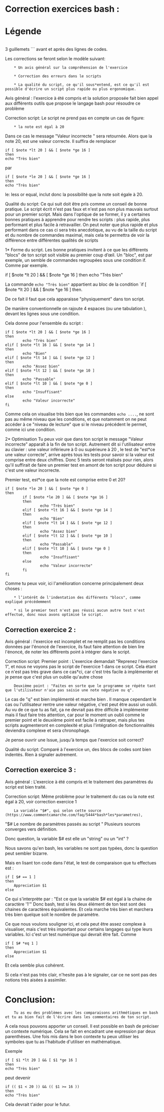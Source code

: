 # Correction exercices bash :

# Légende
```

```


3 guillemets \`\`\` avant et après des lignes de codes.

Les corrections se feront selon le modèle suivant:

        * Un avis général sur la compréhension de l'exercice
		
        * Correction des erreurs dans le scripts
		
        * La qualité du script, ce qu'il sous*entend, est ce qu'il est possible d'écrire un script plus rapide ou plus ergonomique.


Avis général : l'exercice à été compris et la solution proposée fait bien appel aux différents outils que propose le langage bash
pour résoudre ce problème

Correction script:
Le script ne prend pas en compte un cas de figure:

        * la note est égal à 20
		
Dans ce cas le message "Valeur incorrecte " sera retournée.  Alors que la note 20, est une valeur correcte.
Il suffira de remplacer
```
if [ $note *lt 20 ] && [ $note *ge 16 ]
then
echo "Très bien"

```

par

```
if [ $note *le 20 ] && [ $note *ge 16 ]
then
echo "Très bien"
```

le: less or equal, inclut donc la possibilité que la note soit égale à 20.


Qualité du script:
        Ce qui suit doit être pris comme un conseil de bonne pratique. Le script écrit n'est pas faux et n'est pas non plus mauvais surtout pour un premier script. Mais dans l'optique de se former, il y a certaines bonnes pratiques à apprendre pour
rendre tes scripts : plus rapide, plus performant et plus facile à retravailler. On peut noter que plus rapide et plus performant dans ce cas ci sera très anecdotique, au vu de la taille du script et du nombre de commandes maximal, mais cela te permettra de voir la différence entre différentes qualités de scripts


1* Forme du script.
Les bonne pratiques invitent à ce que les différents "blocs" de ton script soit visible au premier coup d’œil.
Un "bloc", est par exemple, un semble de commandes regroupées sous une condition if. Comme par exemple.

if [ $note *lt 20 ] && [ $note *ge 16 ]
then
echo "Très bien"

La commande `echo "Très bien"` appartient au bloc de la condition `if [ $note *lt 20 ] && [ $note *ge 16 ] then.

De ce fait il faut que cela apparaisse "physiquement" dans ton script.

De manière conventionnelle on rajoute 4 espaces (ou une tabulation ), devant les lignes sous une condition.

Cela donne pour l'ensemble du script :

```
if [ $note *lt 20 ] && [ $note *ge 16 ]
then
        echo "Très bien"
elif [ $note *lt 16 ] && [ $note *ge 14 ]
then
        echo "Bien"
elif [ $note *lt 14 ] && [ $note *ge 12 ]
then
        echo "Assez bien"
elif [ $note *lt 12 ] && [ $note *ge 10 ]
then
        echo "Passable"
elif [ $note *lt 10 ] && [ $note *ge 0 ]
then
        echo "Insuffisant"
else
        echo "Valeur incorrecte"
fi
```

Comme cela on visualise très bien que les commandes `echo ....`, ne sont pas au même niveau que les conditions, et que notamment
on ne peut accéder à ce "niveau de lecture" que si le niveau précédent le permet, comme ici une condition.


2* Optimisation
        Tu peux voir que dans ton script le message "Valeur incorrecte" apparaît à la fin de ton script. Autrement dit si l'utilisateur
entre au clavier : une valeur inférieure à 0 ou supérieure à 20 , le test de "est*ce une valeur correcte", arrive après
tous les tests pour savoir si la valeur est comprise entre deux chiffres. Donc 5 tests seront réalisés pour rien, alors qu'il suffirait
de faire un premier test en amont de ton script pour déduire si c'est une valeur incorrecte.

Premier test, est*ce que la note est comprise entre 0 et 20?

```
if [ $note *le 20 ] && [ $note *ge 0 ]
then
        if [ $note *le 20 ] && [ $note *ge 16 ]
        then
                echo "Très bien"
        elif [ $note *lt 16 ] && [ $note *ge 14 ]
        then
                echo "Bien"
        elif [ $note *lt 14 ] && [ $note *ge 12 ]
        then
                echo "Assez bien"
        elif [ $note *lt 12 ] && [ $note *ge 10 ]
        then
                echo "Passable"
        elif [ $note *lt 10 ] && [ $note *ge 0 ]
        then
                echo "Insuffisant"
        else
                echo "Valeur incorrecte"
        fi
fi
```

Comme tu peux voir, ici l'amélioration concerne principalement deux choses :

        * l’intérêt de l'indentation des différents "blocs", comme expliqué précédemment
		
        * si le premier test n'est pas réussi aucun autre test n'est effectué, donc nous avons optimisé le script.





## Correction exercice 2 :



Avis général : l'exercice est incomplet et ne remplit pas les conditions données par l'énoncé de l'exercice, ils faut faire attention
de bien lire l'énoncé, de noter les différents point à intégrer dans le script.


Correction script:
        Premier point : L'exercice demandait "Reprenez l'exercice 1", et nous ne voyons pas le script de l'exercice 1 dans ce script.
Cela étant ce n'est pas très grave dans ce cas*ci, car c'est très facile à implémenter et je pense que c'est plus un oublie qu'autre chose

        Deuxième point : "Faites en sorte que le programme se répète tant que l'utilisateur n'aie pas saisie une note négative ou q".
Le cas de "q" est bien implémenté et marche bien . Il manque cependant le cas ou l'utilisateur rentre une valeur négative, c'est peut être
aussi un oubli. Au vu de ce que tu as fait, ça ne devrait pas être difficile à implémenter mais il faut faire très attention, car pour le moment
un oubli comme le premier point et le deuxième point est facile à rattraper, mais plus tes scripts augmenteront en complexité et plus l'intégration
de fonctionnalités deviendra complexe et sera chronophage.

Je pense ouvrir une Issue, jusqu'à temps que l'exercice soit correct?


Qualité du script:
        Comparé à l'exercice un, des blocs de codes sont bien indentés. Rien à signaler autrement.



## Correction exercice 3 :


Avis général : L'exercice à été compris et le traitement des paramètres du script est bien traité.


Correction script:
        Même problème pour le traitement du cas ou la note est égal à 20, voir correction exercice 1

        La variable "$#", qui selon cette source (https://www.commentcamarche.com/faq/5444*bash*les*parametres),
"$# Le nombre de paramètres passés au script "
Plusieurs sources converges vers définition.

Donc question, la variable $# est elle un "string" ou un "int" ?

Nous savons qu'en bash, les variables ne sont pas typées, donc la question peut sembler bizarre.

Mais en lisant ton code dans l'état, le test de comparaison que tu effectues est :

```
if [ $# == 1 ]
then
    Appreciation $1
else
```

Ce qui s'interprète par : "Est ce que la variable $# est égal à la chaine de caractère '1'"
Donc bash, test si les deux élément de ton test sont des chaines de caractères équivalentes.
Et cela marche très bien et marchera très bien quelque soit le nombre de paramètre.

Ce que nous voulons souligner ici, et cela peut être assez complexe à visualiser, mais c'est très important pour certains langages
qui type leurs variables. Ici c'est un test numérique qui devrait être fait. Comme

```
if [ $# *eq 1 ]
then
    Appreciation $1
else
```

Et cela semble plus cohérent.

Si cela n'est pas très clair, n'hesite pas à le signaler, car ce ne sont pas des notions très aisées à assimiler.







# Conclusion:
        Tu as eu des problèmes avec les comparaisons arithmétiques en bash et tu as bien fait de l'écrire dans les commentaires de ton script.
A cela nous pouvons apporter un conseil. Il est possible en bash de préciser un contexte numérique. Cela se fait en encadrant
une expression par deux parenthèses. Une fois mis dans le bon contexte tu peux utiliser les symboles que tu as l'habitude d'utiliser
en mathématique.

Exemple

```
if [ $1 *lt 20 ] && [ $1 *ge 16 ]
then
echo "Très bien"
```

peut devenir


```
if (( $1 < 20 )) && (( $1 >= 16 ))
then
echo "Très bien"
```


Cela devrait t'aider pour le futur.
